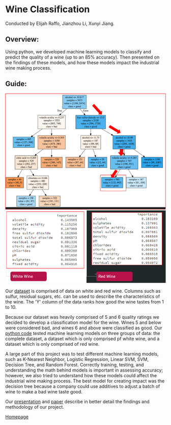 # Wine Classification
Conducted by Elijah Raffo, Jianzhou Li, Xunyi Jiang.

## Overview:
Using python, we developed machine learning models to classify and predict the quality of a wine (up to an 85% accuracy). Then presented on the findings of these models, and how these models impact the industrial wine making process.

## Guide:
![DecisionTree](DecisionTree.PNG)
![Significance](Significance.PNG)

Our [dataset](https://github.com/eliraffo/eliraffo.github.io/blob/master/OBA410/Wine_Data.csv) is comprised of data on white and red wine. Columns such as sulfur, residual sugars, etc. can be used to describe the characteristics of the wine. The 'Y' column of the data ranks how good the wine tastes from 1 to 10.

Because our dataset was heavily comprised of 5 and 6 quality ratings we decided to develop a classification model for the wine. Wines 5 and below were considered bad, and wines 6 and above were classified as good. Our [python code](https://github.com/eliraffo/eliraffo.github.io/blob/master/OBA410/Wine_Model.ipynb) tested machine learning models on three groups of data: the complete dataset, a dataset which is only comprised pf white wine, and a dataset which is only comprised of red wine.

A large part of this project was to test different machine learning models, such as K-Nearest Neighbor, Logistic Regression, Linear SVM, SVM, Decision Tree, and Random Forest. Correctly training, testing, and understanding the math behind models is important in assessing accuracy; however, we also tried to understand how these models could affect the industrial wine making process. The best model for creating impact was the decision tree because a company could use additives to adjust a batch of wine to make a bad wine taste good. 

Our [presentation](Wine_Presentation.pdf) and [paper](Wine_Paper.pdf) describe in better detail the findings and methodology of our project. 

[Homepage](eliraffo.github.io)
